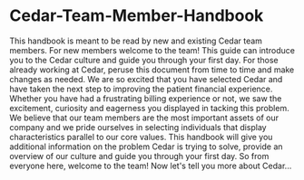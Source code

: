# Cedar-Team-Member-Handbook
This handbook is meant to be read by new and existing Cedar team members. For new members welcome to the team! This guide can introduce you to the Cedar culture and guide you through your first day. For those already working at Cedar, peruse this document from time to time and make changes as needed.
We are so excited that you have selected Cedar and have taken the next step to improving the patient financial experience. Whether you have had a frustrating billing experience or not, we saw the excitement, curiosity and eagerness you displayed in tacking this problem. We believe that our team members are the most important assets of our company and we pride ourselves in selecting individuals that display characteristics parallel to our core values. This handbook will give you additional information on the problem Cedar is trying to solve, provide an overview of our culture and guide you through your first day.
So from everyone here, welcome to the team!
Now let's tell you more about Cedar...
